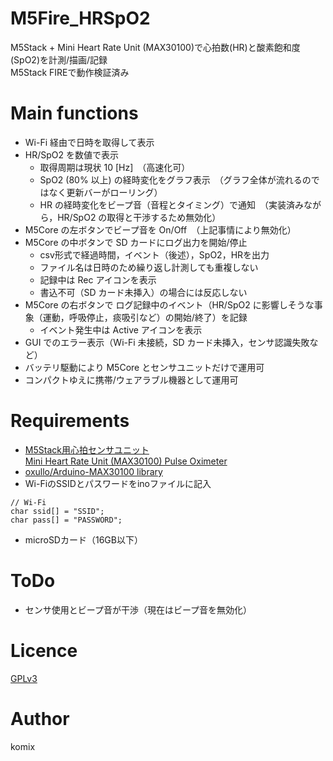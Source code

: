 # M5Fire_HRSpO2
M5Stack + Mini Heart Rate Unit (MAX30100)で心拍数(HR)と酸素飽和度(SpO2)を計測/描画/記録  
M5Stack FIREで動作検証済み

# Main functions
- Wi-Fi 経由で日時を取得して表示
- HR/SpO2 を数値で表示
  - 取得周期は現状 10 [Hz]　（高速化可）
  - SpO2 (80% 以上) の経時変化をグラフ表示　（グラフ全体が流れるのではなく更新バーがローリング）
  - HR の経時変化をビープ音（音程とタイミング）で通知　（実装済みながら，HR/SpO2 の取得と干渉するため無効化）
- M5Core の左ボタンでビープ音を On/Off　（上記事情により無効化）
- M5Core の中ボタンで SD カードにログ出力を開始/停止
  - csv形式で経過時間，イベント（後述），SpO2，HRを出力
  - ファイル名は日時のため繰り返し計測しても重複しない
  - 記録中は Rec アイコンを表示
  - 書込不可（SD カード未挿入）の場合には反応しない
- M5Core の右ボタンで ログ記録中のイベント（HR/SpO2 に影響しそうな事象（運動，呼吸停止，痰吸引など）の開始/終了）を記録
  - イベント発生中は Active アイコンを表示
- GUI でのエラー表示（Wi-Fi 未接続，SD カード未挿入，センサ認識失敗など）
- バッテリ駆動により M5Core とセンサユニットだけで運用可
- コンパクトゆえに携帯/ウェアラブル機器として運用可

# Requirements
- [M5Stack用心拍センサユニット](https://www.switch-science.com/catalog/5695/)  
[Mini Heart Rate Unit (MAX30100) Pulse Oximeter](https://m5stack-store.myshopify.com/products/mini-heart-unit)
- [oxullo/Arduino-MAX30100 library](https://github.com/oxullo/Arduino-MAX30100)
- Wi-FiのSSIDとパスワードをinoファイルに記入
```
// Wi-Fi
char ssid[] = "SSID";
char pass[] = "PASSWORD";
```
- microSDカード（16GB以下）

# ToDo
- センサ使用とビープ音が干渉（現在はビープ音を無効化）

# Licence
[GPLv3](https://github.com/komix-DIYer/M5Fire_HRSpO2/blob/main/LICENSE)

# Author
komix
